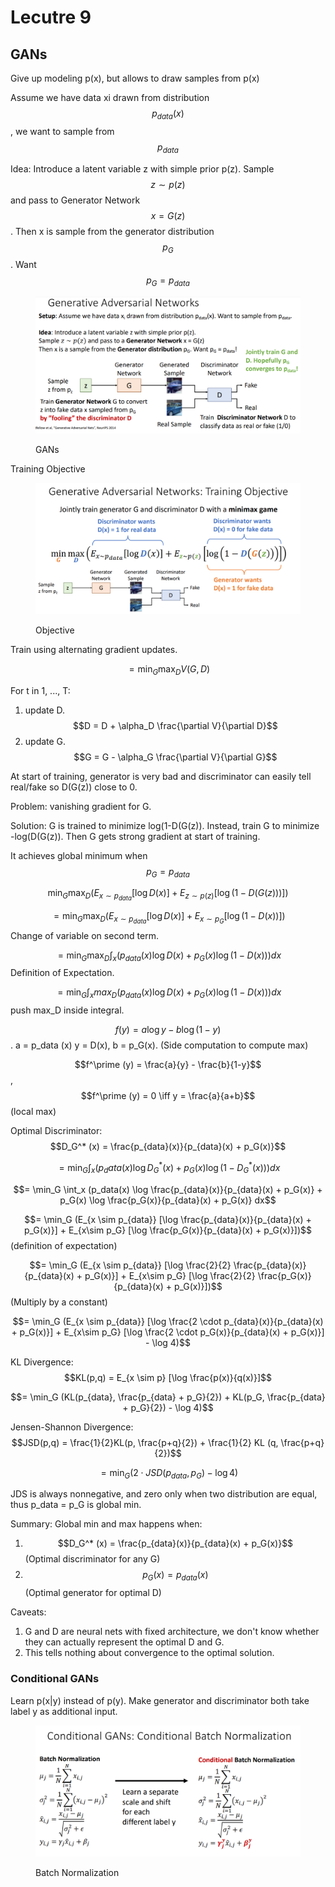 # Lecutre 9

## GANs

Give up modeling p(x), but allows to draw samples from p(x)

Assume we have data xi drawn from distribution $$p_{data}(x)$$, we want to sample from $$p_{data}$$

Idea: Introduce a latent variable z with simple prior p(z). Sample $$z \sim p(z)$$ and pass to Generator Network $$x = G(z)$$. Then x is sample from the generator distribution $$p_G$$. Want $$p_G = p_{data}$$

<figure><img src="../../.gitbook/assets/image (7).png" alt=""><figcaption><p>GANs</p></figcaption></figure>

Training Objective

<figure><img src="../../.gitbook/assets/image (1) (1).png" alt=""><figcaption><p>Objective</p></figcaption></figure>

Train using alternating gradient updates.

$$= \min_G \max_D V(G,D)$$

For t in 1, ..., T:

1. update D. $$D = D + \alpha_D \frac{\partial V}{\partial D}$$
2. update G. $$G = G - \alpha_G \frac{\partial V}{\partial G}$$

At start of training, generator is very bad and discriminator can easily tell real/fake so D(G(z)) close to 0.

Problem: vanishing gradient for G.

Solution: G is trained to minimize log(1-D(G(z)). Instead, train G to minimize -log(D(G(z)). Then G gets strong gradient at start of training.

It achieves global minimum when $$p_G = p_{data}$$

$$\min_G \max_D (E_{x \sim p_{data}}[\log D(x)] + E_{z \sim p(z)} [\log (1-D(G(z)))])$$

$$=\min_G \max_D (E_{x\sim p_{data}}[\log D(x)] + E_{x \sim p_G} [\log (1-D(x))])$$ Change of variable on second term.

$$= \min_G \max_D \int_x (p_{data}(x) \log D(x) + p_G (x) \log (1-D(x))) dx$$ Definition of Expectation.

$$= \min_G \int_x max_D(p_{data}(x) \log D(x) + p_G (x) \log (1-D(x))) dx$$ push max\_D inside integral.

$$f(y) = a\log y - b \log (1-y)$$ . a = p\_data (x) y = D(x), b = p\_G(x). (Side computation to compute max)

$$f^\prime (y) = \frac{a}{y} - \frac{b}{1-y}$$, $$f^\prime (y) = 0 \iff y = \frac{a}{a+b}$$ (local max)

Optimal Discriminator: $$D_G^* (x) = \frac{p_{data}(x)}{p_{data}(x) + p_G(x)}$$

$$= \min_G \int_x (p_data(x) \log D_G^* (x) + p_G(x) \log (1-D_G^*(x)))dx$$

$$= \min_G \int_x (p_data(x) \log \frac{p_{data}(x)}{p_{data}(x) + p_G(x)} + p_G(x) \log \frac{p_G(x)}{p_{data}(x) + p_G(x)} dx$$

$$= \min_G (E_{x \sim p_{data}} [\log \frac{p_{data}(x)}{p_{data}(x) + p_G(x)}] + E_{x\sim p_G} [\log \frac{p_G(x)}{p_{data}(x) + p_G(x)}])$$ (definition of expectation)

$$= \min_G (E_{x \sim p_{data}} [\log \frac{2}{2} \frac{p_{data}(x)}{p_{data}(x) + p_G(x)}] + E_{x\sim p_G} [\log \frac{2}{2} \frac{p_G(x)}{p_{data}(x) + p_G(x)}])$$ (Multiply by a constant)

$$= \min_G (E_{x \sim p_{data}} [\log \frac{2 \cdot p_{data}(x)}{p_{data}(x) + p_G(x)}] + E_{x\sim p_G} [\log  \frac{2 \cdot p_G(x)}{p_{data}(x) + p_G(x)}] - \log 4)$$

KL Divergence: $$KL(p,q) = E_{x \sim p} [\log \frac{p(x)}{q(x)}]$$

$$= \min_G (KL(p_{data}, \frac{p_{data} + p_G}{2}) + KL(p_G, \frac{p_{data} + p_G}{2}) - \log 4)$$

Jensen-Shannon Divergence: $$JSD(p,q) = \frac{1}{2}KL(p, \frac{p+q}{2}) + \frac{1}{2} KL (q, \frac{p+q}{2})$$

$$=\min_G (2\cdot JSD(p_{data}, p_G) - \log 4)$$

JDS is always nonnegative, and zero only when two distribution are equal, thus p\_data = p\_G is global min.&#x20;

Summary: Global min and max happens when:

1. $$D_G^* (x) = \frac{p_{data}(x)}{p_{data}(x) + p_G(x)}$$ (Optimal discriminator for any G)
2. $$p_G(x) = p_{data}(x)$$ (Optimal generator for optimal D)

Caveats:

1. G and D are neural nets with fixed architecture, we don't know whether they can actually represent the optimal D and G.
2. This tells nothing about convergence to the optimal solution.

### Conditional GANs

Learn p(x|y) instead of p(y). Make generator and discriminator both take label y as additional input.

<figure><img src="../../.gitbook/assets/image (6).png" alt=""><figcaption><p>Batch Normalization</p></figcaption></figure>

